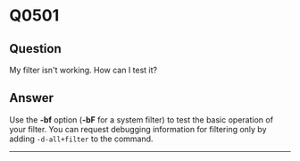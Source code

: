 Q0501
=====

Question
--------

My filter isn't working. How can I test it?

Answer
------

Use the **-bf** option (**-bF** for a system filter) to test the basic
operation of your filter. You can request debugging information for
filtering only by adding `-d-all+filter` to the command.

* * * * *
